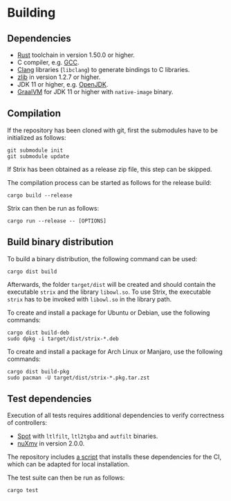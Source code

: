 # Building

## Dependencies

 - [Rust](https://www.rust-lang.org/) toolchain in version 1.50.0 or higher.
 - C compiler, e.g. [GCC](https://gcc.gnu.org/).
 - [Clang](https://clang.llvm.org/) libraries (`libclang`) to generate bindings to C libraries.
 - [zlib](https://www.zlib.net/) in version 1.2.7 or higher.
 - JDK 11 or higher, e.g. [OpenJDK](https://openjdk.java.net/).
 - [GraalVM](https://www.graalvm.org/) for JDK 11 or higher with `native-image` binary.

## Compilation

If the repository has been cloned with git, first the submodules have to be initialized as follows:
```
git submodule init
git submodule update
```
If Strix has been obtained as a release zip file, this step can be skipped.

The compilation process can be started as follows for the release build:
```
cargo build --release
```
Strix can then be run as follows:
```
cargo run --release -- [OPTIONS]
```

## Build binary distribution

To build a binary distribution, the following command can be used:
```
cargo dist build
```
Afterwards, the folder `target/dist` will be created and should contain the executable `strix` and the library `libowl.so`.
To use Strix, the executable `strix` has to be invoked with `libowl.so` in the library path.

To create and install a package for Ubuntu or Debian, use the following commands:
```
cargo dist build-deb
sudo dpkg -i target/dist/strix-*.deb
```
To create and install a package for Arch Linux or Manjaro, use the following commands:
```
cargo dist build-pkg
sudo pacman -U target/dist/strix-*.pkg.tar.zst
```

## Test dependencies

Execution of all tests requires additional dependencies to verify correctness of controllers:

- [Spot](https://spot.lrde.epita.fr/) with `ltlfilt`, `ltl2tgba` and `autfilt` binaries.
- [nuXmv](https://nuxmv.fbk.eu/) in version 2.0.0.

The repository includes [a script](../scripts/install_verification_tools.sh) that installs these dependencies for the CI, which can be adapted for local installation.

The test suite can then be run as follows:
```
cargo test
```

